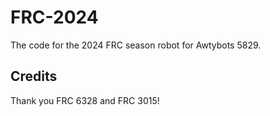 # FRC-2024

The code for the 2024 FRC season robot for Awtybots 5829.

## Credits

Thank you FRC 6328 and FRC 3015!
